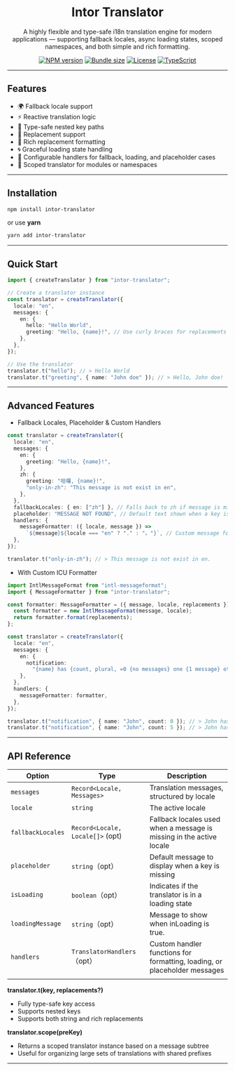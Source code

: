 <h1 align="center">Intor Translator</h1>

<div align="center">

A highly flexible and type-safe i18n translation engine for modern applications — supporting fallback locales, async loading states, scoped namespaces, and both simple and rich formatting.

</div>

<div align="center">

[![NPM version](https://img.shields.io/npm/v/intor-translator?style=flat&colorA=000000&colorB=000000)](https://www.npmjs.com/package/intor-translator)
[![Bundle size](https://img.shields.io/bundlephobia/minzip/intor-translator?style=flat&colorA=000000&colorB=000000)](https://bundlephobia.com/package/intor-translator)
[![License](https://img.shields.io/npm/l/intor-translator?style=flat&colorA=000000&colorB=000000)](LICENSE)
[![TypeScript](https://img.shields.io/badge/TypeScript-%E2%9C%94-blue?style=flat&colorA=000000&colorB=000000)](https://www.typescriptlang.org/)

</div>

---

## Features

- 🌍 Fallback locale support
- ⚡ Reactive translation logic
- 🧠 Type-safe nested key paths
- 🔁 Replacement support
- 🎨 Rich replacement formatting
- 🌀 Graceful loading state handling
- 🔧 Configurable handlers for fallback, loading, and placeholder cases
- 🧩 Scoped translator for modules or namespaces

---

## Installation

```bash
npm install intor-translator
```

or use **yarn**

```bash
yarn add intor-translator
```

---

## Quick Start

```typescript
import { createTranslator } from "intor-translator";

// Create a translator instance
const translator = createTranslator({
  locale: "en",
  messages: {
    en: {
      hello: "Hello World",
      greeting: "Hello, {name}!", // Use curly braces for replacements
    },
  },
});

// Use the translator
translator.t("hello"); // > Hello World
translator.t("greeting", { name: "John doe" }); // > Hello, John doe!
```

---

## Advanced Features

- Fallback Locales, Placeholder & Custom Handlers

```typescript
const translator = createTranslator({
  locale: "en",
  messages: {
    en: {
      greeting: "Hello, {name}!",
    },
    zh: {
      greeting: "哈囉, {name}!",
      "only-in-zh": "This message is not exist in en",
    },
  },
  fallbackLocales: { en: ["zh"] }, // Falls back to zh if message is missing in en
  placeholder: "MESSAGE NOT FOUND", // Default text shown when a key is not found in any locale
  handlers: {
    messageFormatter: ({ locale, message }) =>
      `${message}${locale === "en" ? "." : "。"}`, // Custom message formatter
  },
});

translator.t("only-in-zh"); // > This message is not exist in en.
```

- With Custom ICU Formatter

```typescript
import IntlMessageFormat from "intl-messageformat";
import { MessageFormatter } from "intor-translator";

const formatter: MessageFormatter = ({ message, locale, replacements }) => {
  const formatter = new IntlMessageFormat(message, locale);
  return formatter.format(replacements);
};

const translator = createTranslator({
  locale: "en",
  messages: {
    en: {
      notification:
        "{name} has {count, plural, =0 {no messages} one {1 message} other {# messages}}.",
    },
  },
  handlers: {
    messageFormatter: formatter,
  },
});

translator.t("notification", { name: "John", count: 0 }); // > John has no messages.
translator.t("notification", { name: "John", count: 5 }); // > John has 5 messages.
```

---

## API Reference

| Option            | Type                             | Description                                                               |
| ----------------- | -------------------------------- | ------------------------------------------------------------------------- |
| `messages`        | `Record<Locale, Messages>`       | Translation messages, structured by locale                                |
| `locale`          | `string`                         | The active locale                                                         |
| `fallbackLocales` | `Record<Locale, Locale[]>` (opt) | Fallback locales used when a message is missing in the active locale      |
| `placeholder`     | `string`（opt）                  | Default message to display when a key is missing                          |
| `isLoading`       | `boolean`（opt）                 | Indicates if the translator is in a loading state                         |
| `loadingMessage`  | `string`（opt）                  | Message to show when inLoading is true.                                   |
| `handlers`        | `TranslatorHandlers`（opt）      | Custom handler functions for formatting, loading, or placeholder messages |
|                   |

**translator.t(key, replacements?)**

- Fully type-safe key access
- Supports nested keys
- Supports both string and rich replacements

**translator.scope(preKey)**

- Returns a scoped translator instance based on a message subtree
- Useful for organizing large sets of translations with shared prefixes

---
